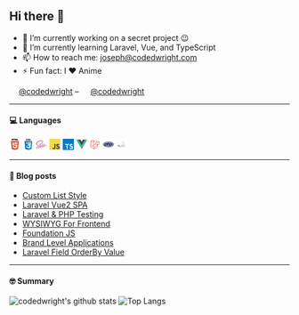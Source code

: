 ## Hi there 👋

- 🔭 I’m currently working on a secret project 😉
- 🌱 I’m currently learning Laravel, Vue, and TypeScript
- 📫 How to reach me: [joseph@codedwright.com](mailto:joseph@codedwright.com) 
- ⚡ Fun fact: I ❤️ Anime

<img height="13" width="13" src="https://cdn.jsdelivr.net/npm/simple-icons@v3/icons/instagram.svg" /> [@codedwright](https://www.instagram.com/codedwright/)
&ndash;
<img height="13" width="13" src="https://cdn.jsdelivr.net/npm/simple-icons@v3/icons/twitter.svg" /> [@codedwright](https://www.twitter.com/codedwright/) 

---
#### 💻 Languages
<code><img height="20" src="https://raw.githubusercontent.com/github/explore/80688e429a7d4ef2fca1e82350fe8e3517d3494d/topics/html/html.png"></code>
<code><img height="20" src="https://raw.githubusercontent.com/github/explore/80688e429a7d4ef2fca1e82350fe8e3517d3494d/topics/css/css.png"></code>
<code><img height="20" src="https://raw.githubusercontent.com/github/explore/80688e429a7d4ef2fca1e82350fe8e3517d3494d/topics/sass/sass.png"></code>
<code><img height="20" src="https://raw.githubusercontent.com/github/explore/80688e429a7d4ef2fca1e82350fe8e3517d3494d/topics/javascript/javascript.png"></code>
<code><img height="20" src="https://raw.githubusercontent.com/github/explore/80688e429a7d4ef2fca1e82350fe8e3517d3494d/topics/typescript/typescript.png"></code>
<code><img height="20" src="https://raw.githubusercontent.com/github/explore/80688e429a7d4ef2fca1e82350fe8e3517d3494d/topics/vue/vue.png"></code>
<code><img height="20" src="https://raw.githubusercontent.com/github/explore/5c058a388828bb5fde0bcafd4bc867b5bb3f26f3/topics/laravel/laravel.png"></code>
<code><img height="20" src="https://raw.githubusercontent.com/github/explore/80688e429a7d4ef2fca1e82350fe8e3517d3494d/topics/php/php.png"></code> 
<code><img height="20" src="https://raw.githubusercontent.com/github/explore/80688e429a7d4ef2fca1e82350fe8e3517d3494d/topics/mysql/mysql.png"></code> 

---
#### 📕 Blog posts
<!-- BLOG-POST-LIST:START -->
- [Custom List Style](https://blog.codedwright.com/custom-list-style/)
- [Laravel Vue2 SPA](https://blog.codedwright.com/laravel-vue-spa/)
- [Laravel &amp; PHP Testing](https://blog.codedwright.com/laravel-testing/)
- [WYSIWYG For Frontend](https://blog.codedwright.com/wysiwyg-frontend/)
- [Foundation JS](https://blog.codedwright.com/foundation/)
- [Brand Level Applications](https://blog.codedwright.com/brand-apps/)
- [Laravel Field OrderBy Value](https://blog.codedwright.com/laravel-field-order/)
<!-- BLOG-POST-LIST:END -->

---
#### 🤓 Summary

![codedwright's github stats](https://github-readme-stats.vercel.app/api?username=codedwright&hide=stars,prs,contribs,issues,contrib&show_icons=true&count_private=true)
![Top Langs](https://github-readme-stats.vercel.app/api/top-langs/?username=codedwright&&layout=compact&hide=hack)
